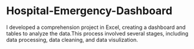# Hospital-Emergency-Dashboard
I developed a comprehension project in Excel, creating a dashboard and tables to analyze the data.This process involved several stages, including data processing, data cleaning, and data visulization.

